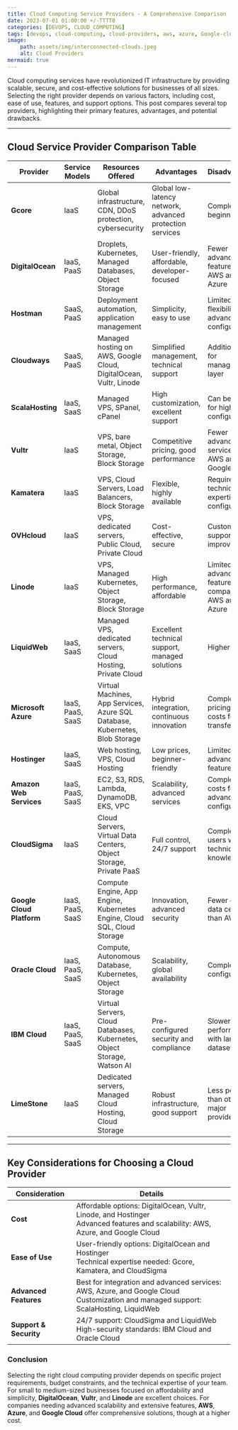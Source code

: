 ```yaml
--- 
title: Cloud Computing Service Providers - A Comprehensive Comparison 
date: 2023-07-01 01:00:00 +/-TTTT0
categories: [DEVOPS, CLOUD_COMPUTING]
tags: [devops, cloud-computing, cloud-providers, aws, azure, Google-cloud, vultr, gdigital-ocean, cloud-services, cost-comparison, iaas, paas, saas, virtual-servers, scalability, data-security, remote-access, cloud-storage, it-infrastructure, cloud-computing-for-business]
image:
    path: assets/img/interconnected-clouds.jpeg
    alt: Cloud Providers
mermaid: true
---
```


Cloud computing services have revolutionized IT infrastructure by providing scalable, secure, and cost-effective solutions for businesses of all sizes. Selecting the right provider depends on various factors, including cost, ease of use, features, and support options. This post compares several top providers, highlighting their primary features, advantages, and potential drawbacks.

---

## Cloud Service Provider Comparison Table

| Provider                 | Service Models         | Resources Offered                                                                  | Advantages                                                      | Disadvantages                                                    |
|--------------------------|------------------------|------------------------------------------------------------------------------------|-----------------------------------------------------------------|------------------------------------------------------------------|
| **Gcore**                | IaaS                   | Global infrastructure, CDN, DDoS protection, cybersecurity                         | Global low-latency network, advanced protection services        | Complex for beginners                                            |
| **DigitalOcean**         | IaaS, PaaS             | Droplets, Kubernetes, Managed Databases, Object Storage                            | User-friendly, affordable, developer-focused                    | Fewer advanced features than AWS and Azure                       |
| **Hostman**              | SaaS, PaaS             | Deployment automation, application management                                      | Simplicity, easy to use                                         | Limited flexibility for advanced configurations                  |
| **Cloudways**            | SaaS, PaaS             | Managed hosting on AWS, Google Cloud, DigitalOcean, Vultr, Linode                   | Simplified management, technical support                        | Additional cost for management layer                             |
| **ScalaHosting**         | IaaS, SaaS             | Managed VPS, SPanel, cPanel                                                        | High customization, excellent support                           | Can be costly for high-end configurations                        |
| **Vultr**                | IaaS                   | VPS, bare metal, Object Storage, Block Storage                                     | Competitive pricing, good performance                           | Fewer advanced services than AWS and Google Cloud                |
| **Kamatera**             | IaaS                   | VPS, Cloud Servers, Load Balancers, Block Storage                                  | Flexible, highly available                                      | Requires technical expertise for configuration                   |
| **OVHcloud**             | IaaS                   | VPS, dedicated servers, Public Cloud, Private Cloud                                | Cost-effective, secure                                          | Customer support could improve                                   |
| **Linode**               | IaaS                   | VPS, Managed Kubernetes, Object Storage, Block Storage                             | High performance, affordable                                    | Limited advanced features compared to AWS and Azure              |
| **LiquidWeb**            | IaaS, SaaS             | Managed VPS, dedicated servers, Cloud Hosting, Private Cloud                       | Excellent technical support, managed solutions                  | Higher pricing                                                   |
| **Microsoft Azure**      | IaaS, PaaS, SaaS       | Virtual Machines, App Services, Azure SQL Database, Kubernetes, Blob Storage        | Hybrid integration, continuous innovation                       | Complex pricing, extra costs for data transfers                  |
| **Hostinger**            | IaaS, SaaS             | Web hosting, VPS, Cloud Hosting                                                    | Low prices, beginner-friendly                                   | Limited advanced features                                       |
| **Amazon Web Services**  | IaaS, PaaS, SaaS       | EC2, S3, RDS, Lambda, DynamoDB, EKS, VPC                                           | Scalability, advanced services                                  | Complex, high costs for advanced configurations                  |
| **CloudSigma**           | IaaS                   | Cloud Servers, Virtual Data Centers, Object Storage, Private PaaS                  | Full control, 24/7 support                                      | Complex for users without technical knowledge                    |
| **Google Cloud Platform**| IaaS, PaaS, SaaS       | Compute Engine, App Engine, Kubernetes Engine, Cloud SQL, Cloud Storage            | Innovation, advanced security                                   | Fewer global data centers than AWS                               |
| **Oracle Cloud**         | IaaS, PaaS, SaaS       | Compute, Autonomous Database, Kubernetes, Object Storage                           | Scalability, global availability                                | Complex configurations                                           |
| **IBM Cloud**            | IaaS, PaaS, SaaS       | Virtual Servers, Cloud Databases, Kubernetes, Object Storage, Watson AI            | Pre-configured security and compliance                          | Slower performance with large datasets                           |
| **LimeStone**            | IaaS                   | Dedicated servers, Managed Cloud Hosting, Cloud Storage                            | Robust infrastructure, good support                             | Less popular than other major providers                          |

---

## Key Considerations for Choosing a Cloud Provider

| Consideration          | Details                                                                                           |
|------------------------|---------------------------------------------------------------------------------------------------|
| **Cost**               | Affordable options: DigitalOcean, Vultr, Linode, and Hostinger <br> Advanced features and scalability: AWS, Azure, and Google Cloud |
| **Ease of Use**        | User-friendly options: DigitalOcean and Hostinger <br> Technical expertise needed: Gcore, Kamatera, and CloudSigma |
| **Advanced Features**  | Best for integration and advanced services: AWS, Azure, and Google Cloud <br> Customization and managed support: ScalaHosting, LiquidWeb |
| **Support & Security** | 24/7 support: CloudSigma and LiquidWeb <br> High-security standards: IBM Cloud and Oracle Cloud |

### Conclusion

Selecting the right cloud computing provider depends on specific project requirements, budget constraints, and the technical expertise of your team. For small to medium-sized businesses focused on affordability and simplicity, **DigitalOcean**, **Vultr**, and **Linode** are excellent choices. For companies needing advanced scalability and extensive features, **AWS**, **Azure**, and **Google Cloud** offer comprehensive solutions, though at a higher cost.
